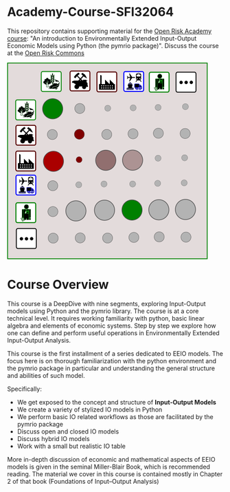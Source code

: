 # Academy-Course-SFI32064

This repository contains supporting material for the [Open Risk Academy course](https://www.openriskacademy.com/course/view.php?id=64): "An introduction to Environmentally Extended Input-Output Economic Models using Python (the pymrio package)". Discuss the course at the [Open Risk Commons](https://www.openriskcommons.org/t/academy-course-introduction-to-input-output-models-using-python/96)

![US-IO](US-IO.png)

# Course Overview

This course is a DeepDive with nine segments, exploring Input-Output models using Python and the pymrio library. The course is at a core technical level. It requires working familiarity with python, basic linear algebra and elements of economic systems. Step by step we explore how one can define and perform useful operations in Environmentally Extended Input-Output Analysis.

This course is the first installment of a series dedicated to EEIO models. The focus here is on thorough familiarization with the python environment and the pymrio package in particular and understanding the general structure and abilities of such model. 

Specifically:

* We get exposed to the concept and structure of **Input-Output Models**
* We create a variety of stylized IO models in Python
* We perform basic IO related workflows as those are facilitated by the pymrio package
* Discuss open and closed IO models
* Discuss hybrid IO models
* Work with a small but realistic IO table

More in-depth discussion of economic and mathematical aspects of EEIO models is given in the seminal Miller-Blair Book, which is recommended reading. The material we cover in this course is contained mostly in Chapter 2 of that book (Foundations of Input–Output Analysis)
